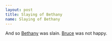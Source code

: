 ```yaml
---
layout: post
title: Slaying of Bethany
name: Slaying of Bethany
---
```


And so [Bethany](/gods/bethany) was slain. [Bruce](/gods/bruce) was not happy.
